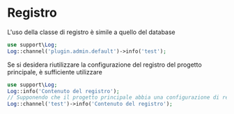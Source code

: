 # Registro
L'uso della classe di registro è simile a quello del database
```php
use support\Log;
Log::channel('plugin.admin.default')->info('test');
```

Se si desidera riutilizzare la configurazione del registro del progetto principale, è sufficiente utilizzare
```php
use support\Log;
Log::info('Contenuto del registro');
// Supponendo che il progetto principale abbia una configurazione di registro chiamata "test"
Log::channel('test')->info('Contenuto del registro');
```
